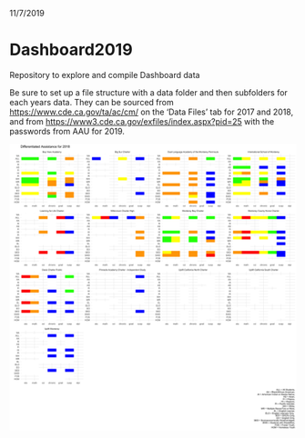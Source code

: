 11/7/2019

# Dashboard2019

Repository to explore and compile Dashboard data

Be sure to set up a file structure with a data folder and then
subfolders for each years data. They can be sourced from
<https://www.cde.ca.gov/ta/ac/cm/> on the ‘Data Files’ tab for 2017 and
2018, and from <https://www3.cde.ca.gov/exfiles/index.aspx?pid=25> with
the passwords from AAU for 2019.

![](figs/DA_Charter.png)
